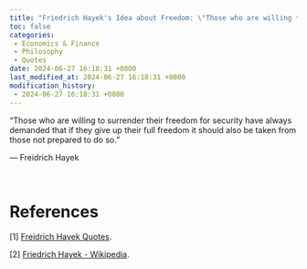 ```yaml
---
title: "Friedrich Hayek's Idea about Freedom: \"Those who are willing to surrender their freedom for security have always demanded that if they give up their full freedom it should also be taken from those not prepared to do so.\""
toc: false
categories:
 - Economics & Finance
 - Philosophy
 - Quotes
date: 2024-06-27 16:18:31 +0800
last_modified_at: 2024-06-27 16:18:31 +0800
modification_history:
 - 2024-06-27 16:18:31 +0800
---
```


<div class="quote--left" markdown="1">

“Those who are willing to surrender their freedom for security have always demanded that if they give up their full freedom it should also be taken from those not prepared to do so.”

― Freidrich Hayek

</div>

<br>

# References

[1] [Freidrich Hayek Quotes](https://www.goodreads.com/author/quotes/16458953.Freidrich_Hayek).

[2] [Friedrich Hayek - Wikipedia](https://en.wikipedia.org/wiki/Friedrich_Hayek).
